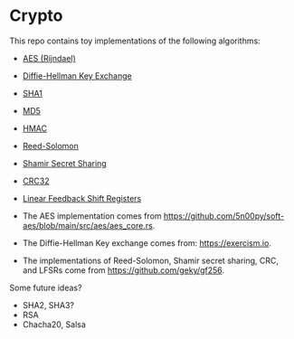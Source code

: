 # Crypto

This repo contains toy implementations of the following algorithms:

- [AES (Rijndael)](./src/aes.rs)
- [Diffie-Hellman Key Exchange](./src/diffie_hellman.rs)
- [SHA1](./src/sha1.rs)
- [MD5](./src/md5.rs)
- [HMAC](./src/hmac.rs)
- [Reed-Solomon](./src/reed_solomon.rs)
- [Shamir Secret Sharing](./src/shamir.rs)
- [CRC32](./src/crc.rs)
- [Linear Feedback Shift Registers](./src/lfsr.rs)

- The AES implementation comes from
<https://github.com/5n00py/soft-aes/blob/main/src/aes/aes_core.rs>.

- The Diffie-Hellman Key exchange comes from: <https://exercism.io>.

- The implementations of Reed-Solomon, Shamir secret sharing, CRC, and
LFSRs come from <https://github.com/geky/gf256>.

Some future ideas?

- SHA2, SHA3?
- RSA
- Chacha20, Salsa
